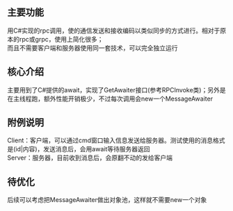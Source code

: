 ## 主要功能  
用C#实现的rpc调用，使的通信发送和接收编码以类似同步的方式进行。相对于原本的rpc或grpc，使用上简化很多；  
而且不需要客户端和服务器使用同一套技术，可以完全独立运行  
## 核心介绍
主要用到了C#提供的await，实现了GetAwaiter接口(参考RPCInvoke类)；另外是在主线程跑，额外性能开销极少，不过每次调用会new一个MessageAwaiter
## 附例说明
Client：客户端，可以通过cmd窗口输入信息发送给服务器。测试使用的消息格式是(id|内容)，发送消息后，会用await等待服务器返回  
Server：服务器，目前收到消息后，会原翻不动的发给客户端  
## 待优化
后续可以考虑把MessageAwaiter做出对象池，这样就不需要new一个对象
